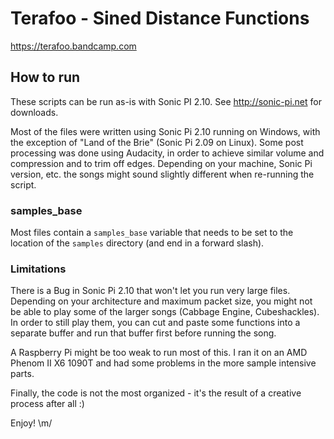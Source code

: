 # Terafoo - Sined Distance Functions

https://terafoo.bandcamp.com

## How to run

These scripts can be run as-is with Sonic PI 2.10.
See http://sonic-pi.net for downloads.

Most of the files were written using Sonic Pi 2.10 running on Windows,
with the exception of "Land of the Brie" (Sonic Pi 2.09 on Linux).
Some post processing was done using Audacity, in order to achieve
similar volume and compression and to trim off edges.
Depending on your machine, Sonic Pi version, etc. the songs might
sound slightly different when re-running the script.

### samples_base
Most files contain a `samples_base` variable that needs to be set to the
location of the `samples` directory (and end in a forward slash).

### Limitations
There is a Bug in Sonic Pi 2.10 that won't let you run very large files.
Depending on your architecture and maximum packet size, you might not
be able to play some of the larger songs (Cabbage Engine, Cubeshackles).
In order to still play them, you can cut and paste some functions into
a separate buffer and run that buffer first before running the song.

A Raspberry Pi might be too weak to run most of this. I ran it on an
AMD Phenom II X6 1090T and had some problems in the more sample intensive
parts.

Finally, the code is not the most organized - it's the result of a
creative process after all :)

Enjoy! \m/

